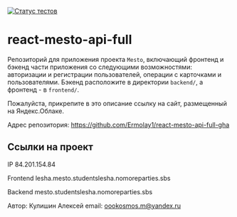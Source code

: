 [![Статус тестов](../../actions/workflows/tests.yml/badge.svg)](../../actions/workflows/tests.yml)

# react-mesto-api-full
Репозиторий для приложения проекта `Mesto`, включающий фронтенд и бэкенд части приложения со следующими возможностями: авторизации и регистрации пользователей, операции с карточками и пользователями. Бэкенд расположите в директории `backend/`, а фронтенд - в `frontend/`. 
  
Пожалуйста, прикрепите в это описание ссылку на сайт, размещенный на Яндекс.Облаке.

Адрес репозитория: https://github.com/Ermolay1/react-mesto-api-full-gha

## Ссылки на проект

IP <ipv4> 84.201.154.84

Frontend <url> lesha.mesto.studentslesha.nomoreparties.sbs

Backend <url> mesto.studentslesha.nomoreparties.sbs


 Автор: Кулишин Алексей
 email: oookosmos.m@yandex.ru